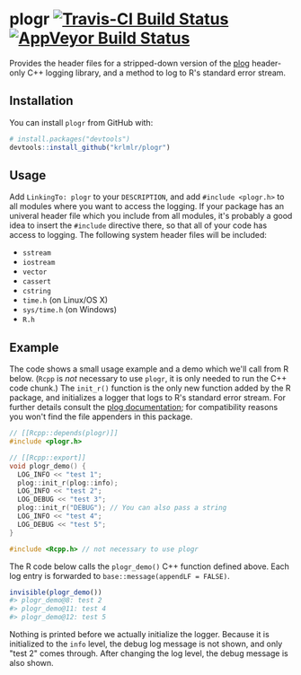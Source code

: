 
<!-- README.md is generated from README.Rmd. Please edit that file -->
plogr [![Travis-CI Build Status](https://travis-ci.org/krlmlr/plogr.svg?branch=master)](https://travis-ci.org/krlmlr/plogr) [![AppVeyor Build Status](https://ci.appveyor.com/api/projects/status/github/krlmlr/plogr?branch=master&svg=true)](https://ci.appveyor.com/project/krlmlr/plogr)
============================================================================================================================================================================================================================================================================================

Provides the header files for a stripped-down version of the [plog](https://github.com/SergiusTheBest/plog) header-only C++ logging library, and a method to log to R's standard error stream.

Installation
------------

You can install `plogr` from GitHub with:

``` r
# install.packages("devtools")
devtools::install_github("krlmlr/plogr")
```

Usage
-----

Add `LinkingTo: plogr` to your `DESCRIPTION`, and add `#include <plogr.h>` to all modules where you want to access the logging. If your package has an univeral header file which you include from all modules, it's probably a good idea to insert the `#include` directive there, so that all of your code has access to logging. The following system header files will be included:

-   `sstream`
-   `iostream`
-   `vector`
-   `cassert`
-   `cstring`
-   `time.h` (on Linux/OS X)
-   `sys/time.h` (on Windows)
-   `R.h`

Example
-------

The code shows a small usage example and a demo which we'll call from R below. (`Rcpp` is *not* necessary to use `plogr`, it is only needed to run the C++ code chunk.) The `init_r()` function is the only new function added by the R package, and initializes a logger that logs to R's standard error stream. For further details consult the [plog documentation](https://github.com/SergiusTheBest/plog#readme); for compatibility reasons you won't find the file appenders in this package.

``` cpp
// [[Rcpp::depends(plogr)]]
#include <plogr.h>

// [[Rcpp::export]]
void plogr_demo() {
  LOG_INFO << "test 1";
  plog::init_r(plog::info);
  LOG_INFO << "test 2";
  LOG_DEBUG << "test 3";
  plog::init_r("DEBUG"); // You can also pass a string
  LOG_INFO << "test 4";
  LOG_DEBUG << "test 5";
}

#include <Rcpp.h> // not necessary to use plogr
```

The R code below calls the `plogr_demo()` C++ function defined above. Each log entry is forwarded to `base::message(appendLF = FALSE)`.

``` r
invisible(plogr_demo())
#> plogr_demo@8: test 2
#> plogr_demo@11: test 4
#> plogr_demo@12: test 5
```

Nothing is printed before we actually initialize the logger. Because it is initialized to the `info` level, the debug log message is not shown, and only "test 2" comes through. After changing the log level, the debug message is also shown.
